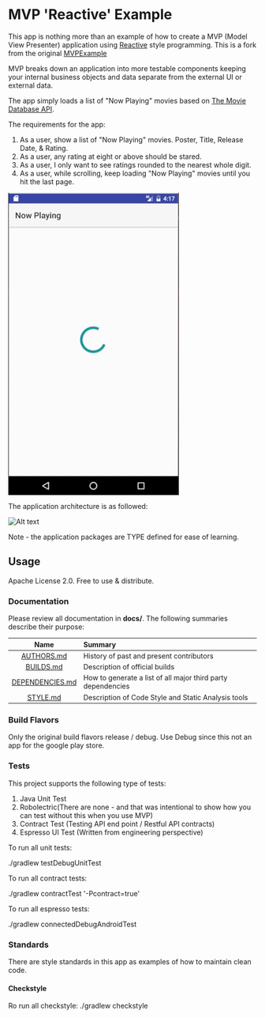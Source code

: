 # MVP 'Reactive' Example
This app is nothing more than an example of how to create a MVP (Model View Presenter) application 
using  [Reactive](https://github.com/ReactiveX/RxAndroid) style programming. This is a fork from
the original [MVPExample](https://github.com/HIFILEO/MVPExample)

MVP breaks down an application into more testable components keeping your internal business objects and data separate from
the external UI or external data.

The app simply loads a list of "Now Playing" movies based on [The Movie Database API](https://developers.themoviedb.org/3/movies/get-now-playing).

The requirements for the app:
1. As a user, show a list of "Now Playing" movies. Poster, Title, Release Date, & Rating. 
2. As a user, any rating at eight or above should be stared.
3. As a user, I only want to see ratings rounded to the nearest whole digit. 
4. As a user, while scrolling, keep loading "Now Playing" movies until you hit the last page. 

<img align="center" src="doc/demo.gif" alt="Demo of the app."/>

The application architecture is as followed: 

![Alt text](/doc/mvp_detailed_architecture.png?raw=true "App MVP Architecture")

Note - the application packages are TYPE defined for ease of learning.

## Usage

Apache License 2.0. Free to use & distribute.

### Documentation

Please review all documentation in **docs/**. The following summaries describe their purpose:

| Name                                                                                          | Summary                                                     |
| :--------------------------------------------------------------------------------------------:|:------------------------------------------------------------|
| [AUTHORS.md](https://github.com/HIFILEO/MVPExample/blob/master/docs/AUTHORS.md)               | History of past and present contributors                    |
| [BUILDS.md](https://github.com/HIFILEO/MVPExample/blob/master/docs/BUILDS.md)                 | Description of official builds                              |
| [DEPENDENCIES.md](https://github.com/HIFILEO/MVPExample/blob/master/docs/DEPENDENCIES.md)     | How to generate a list of all major third party dependencies|
| [STYLE.md](https://github.com/HIFILEO/MVPExample/blob/master/docs/STYLE.md)                   | Description of Code Style and Static Analysis tools         |

### Build Flavors

Only the original build flavors release / debug. Use Debug since this
not an app for the google play store.

### Tests

This project supports the following type of tests:

1. Java Unit Test
2. Robolectric(There are none - and that was intentional to show how you can test without this when you use MVP)
3. Contract Test (Testing API end point / Restful API contracts)
4. Espresso UI Test (Written from engineering perspective)

To run all unit tests:

./gradlew testDebugUnitTest

To run all contract tests:

./gradlew contractTest '-Pcontract=true'

To run all espresso tests:

./gradlew connectedDebugAndroidTest

### Standards

There are style standards in this app as examples of how to maintain clean code.

#### Checkstyle

Ro run all checkstyle:
./gradlew checkstyle
